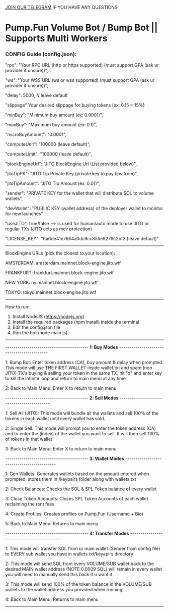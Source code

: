 [JOIN OUR TELEGRAM](https://t.me/pumpscripts) IF YOU HAVE ANY QUESTIONS

<h1>Pump.Fun Volume Bot / Bump Bot || Supports Multi Workers</h1>

<h3>CONFIG Guide (config.json):</h3>

"rpc": "Your RPC URL (http or https supported) (must support GPA (ask ur provider if unsure))",

"ws": "Your WSS URL (ws or wss supported) (must support GPA (ask ur provider if unsure))",

"delay": 5000, // leave default

"slippage" Your desired slippage for buying tokens (ex: 0.15 = 15%)

"minBuy": "Minimum buy amount (ex: 0.0001)",

"maxBuy": "Maximum buy amount (ex: 0.1)",

"microBuyAmount": "0.0001",

"computeUnit": "100000 (leave default)",

"computeLimit": "100000 (leave default)",

"blockEngineUrl": "JITO BlockEngine Url (List provided below)",

"jitoTipPK": "JITO Tip Private Key (private key to pay tips from)",

"jitoTipAmount": "JITO Tip Amount (ex: 0.01)",

"sender": "PRIVATE KEY for the wallet that will distribute SOL to volume wallets",

"devWallet": "PUBLIC KEY (wallet address) of the deployer wallet to monitor for new launches"

"useJITO": true/false --> is used for human/auto mode to use JITO or regular TXs (JITO acts as mev protection)

"LICENSE_KEY": "6a6de41e7864a0dc9cc855e9276c2bf3 (leave default)"

--------------------------------------------------------------------------------------------------------------------------------

BlockEngine URLs (pick the closest to your location):

AMSTERDAM: amsterdam.mainnet.block-engine.jito.wtf

FRANKFURT: frankfurt.mainnet.block-engine.jito.wtf

NEW YORK: ny.mainnet.block-engine.jito.wtf

TOKYO: tokyo.mainnet.block-engine.jito.wtf


--------------------------------------------------------------------------------------------------------------------------------

How to run:
1. Install NodeJS (https://nodejs.org)
2. Install the required packages (npm install) inside the terminal
3. Edit the config.json file
4. Run the bot (node main.js)

--------------------------------------------------------------------------------------------------------------------------------

----------------------------------------- **1: Buy Modes** -------------------------------------------

1: Bump Bot: Enter token address (CA), buy amount & delay when prompted. This mode will use THE FIRST WALLET inside wallet.txt and spam (non JITO) TX's buying & selling your token in the same TX, hit "x" and enter key to kill the infinite loop and return to main menu at any time

2: Back to Main Menu: Enter X to return to main menu

----------------------------------------- **2: Sell Modes** -------------------------------------------

1: Sell All (JITO): This mode will bundle all the wallets and sell 100% of the tokens in each wallet until every wallet has sold.

2: Single Sell: This mode will prompt you to enter the token address (CA) and to enter the (index) of the wallet you want to sell. It will then sell 100% of tokens in that wallet

3: Back to Main Menu: Enter X to return to main menu

----------------------------------------- **3: Wallet Modes** -------------------------------------------

1: Gen Wallets: Generates wallets based on the amount entered when prompted, stores them in /keypairs folder along with wallets.txt

2: Check Balances: Checks the SOL & SPL Token balance of every wallet

3: Close Token Accounts: Closes SPL Token Accounts of each wallet reclaiming the rent fees

4: Create Profiles: Creates profiles on Pump.Fun (Username + Bio)

5: Back to Main Menu: Returns to main menu

----------------------------------------- **4: Transfer Modes** -------------------------------------------

1: This mode will transfer SOL from ur main wallet (Sender from config file) to EVERY sub wallet you have in wallets.txt/keyapirs directory

2: This mode will send SOL from every VOLUME/SUB wallet back to the desired MAIN wallet address (NOTE 0.0009 SOL)  will remain in every wallet you will need to manually send this back if u want it

3: This mode will send 100% of the token balance in the VOLUME/SUB wallets to the wallet address you provided when running!

4: Back to Main Menu: Returns to main menu

--------------------------------------------------------------------------------------------------------------------------------
